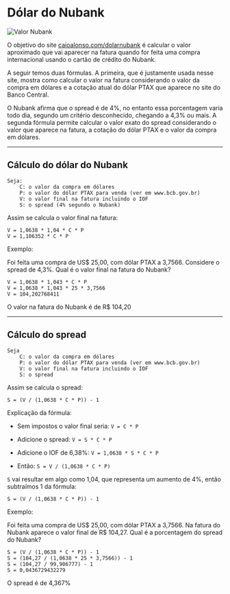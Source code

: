 # Dólar do Nubank

![Valor Nubank](valor-nubank.png)

O objetivo do site [caioalonso.com/dolarnubank](https://caioalonso.com/dolarnubank)
é calcular o valor aproximado que vai aparecer na fatura quando for feita
uma compra internacional usando o cartão de crédito do Nubank.

A seguir temos duas fórmulas. A primeira, que é justamente usada nesse site,
mostra como calcular o valor na fatura considerando o valor da compra em dólares
e a cotação atual do dólar PTAX que aparece no site do Banco Central.

O Nubank afirma que o spread é de 4%, no entanto essa porcentagem varia
todo dia, segundo um critério desconhecido, chegando a 4,3% ou mais. A segunda
fórmula permite calcular o valor exato do spread considerando o valor que
aparece na fatura, a cotação do dólar PTAX e o valor da compra em dólares.

---

## Cálculo do dólar do Nubank

    Seja:
        C: o valor da compra em dólares
        P: o valor do dólar PTAX para venda (ver em www.bcb.gov.br)
        V: o valor final na fatura incluindo o IOF
        S: o spread (4% segundo o Nubank)

Assim se calcula o valor final na fatura:

    V = 1,0638 * 1,04 * C * P
    V = 1,106352 * C * P


Exemplo:

Foi feita uma compra de US$ 25,00, com dólar PTAX a 3,7566.
Considere o spread de 4,3%. Qual é o valor final na fatura do Nubank?

    V = 1,0638 * 1,043 * C * P
    V = 1,0638 * 1,043 * 25 * 3,7566
    V = 104,202768411

O valor na fatura do Nubank é de R$ 104,20


---


## Cálculo do spread

    Seja
        C: o valor da compra em dólares
        P: o valor do dólar PTAX para venda (ver em www.bcb.gov.br)
        V: o valor final na fatura incluindo o IOF
        S: o spread


Assim se calcula o spread:

    S = (V / (1,0638 * C * P)) - 1


Explicação da fórmula:

- Sem impostos o valor final seria: `V = C * P`

- Adicione o spread: `V = S * C * P`

- Adicione o IOF de 6,38%: `V = 1,0638 * S * C * P`

- Então: `S = V / (1,0638 * C * P)`


`S` vai resultar em algo como 1,04, que representa um aumento de 4%, então
subtraímos 1 da fórmula:

`S = (V / (1,0638 * C * P)) - 1`



Exemplo:

Foi feita uma compra de US$ 25,00, com dólar PTAX a 3,7566. Na fatura do Nubank
aparece o valor final de R$ 104,27. Qual é a porcentagem do spread do Nubank?


    S = (V / (1,0638 * C * P)) - 1
    S = (104,27 / (1,0638 * 25 * 3,7566)) - 1
    S = (104,27 / 99,906777) - 1
    S = 0,0436729432279

O spread é de 4,367%
